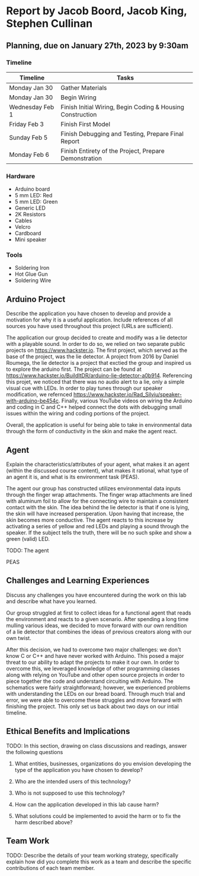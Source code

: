 # Report by Jacob Boord, Jacob King, Stephen Cullinan

## Planning, due on January 27th, 2023 by 9:30am

### Timeline

| Timeline  | Tasks |
| ----------- | ----------- |
| Monday Jan 30 |   Gather Materials   |
| Monday Jan 30 |   Begin Wiring   |
| Wednesday Feb 1 |   Finish Initial Wiring, Begin Coding & Housing Construction   |
| Friday Feb 3 |   Finish First Model  |
| Sunday Feb 5 |   Finish Debugging and Testing, Prepare Final Report   |
| Monday Feb 6 |   Finish Entirety of the Project, Prepare Demonstration   |

### Hardware

- Arduino board
- 5 mm LED: Red
- 5 mm LED: Green
- Generic LED
- 2K Resistors
- Cables
- Velcro
- Cardboard
- Mini speaker 

### Tools

- Soldering Iron
- Hot Glue Gun
- Soldering Wire

## Arduino Project

Describe the application you have chosen to develop and provide a motivation for why it is a useful application. Include references of all sources you have used throughout this project (URLs are sufficient).

The application our group decided to create and modify was a lie detector with a playable sound. In order to do so, we relied on two separate public projects on https://www.hackster.io. The first project, which served as the base of the project, was the lie detector. A project from 2016 by Daniel Roumega, the lie detector is a project that exctied the group and inspired us to explore the arduino first. The project can be found at https://www.hackster.io/BuildItDR/arduino-lie-detector-a0b914. Referencing this projet, we noticed that there was no audio alert to a lie, only a simple visual cue with LEDs. In order to play tunes through our speaker modification, we refernced https://www.hackster.io/Rad_Silviu/speaker-with-arduino-be454c. Finally, various YouTube videos on wiring the Arduino and coding in C and C++  helped connect the dots with debugging small issues within the wiring and coding portions of the project.

Overall, the application is useful for being able to take in environmental data through the form of conductivity in the skin and make the agent react. 

## Agent

Explain the characteristics/attributes of your agent, what makes it an agent (within the discussed course content), what makes it rational, what type of an agent it is, and what is its environment task (PEAS).

The agent our group has constructed utilizes environmental data inputs through the finger wrap attachments. The finger wrap attachments are lined with aluminum foil to allow for the connecting wire to maintain a consistent contact with the skin. The idea behind the lie detector is that if one is lying, the skin will have increased persperation. Upon having that increase, the skin becomes more conductive. The agent reacts to this increase by activating a series of yellow and red LEDs and playing a sound through the speaker. If the subject tells the truth, there will be no such spike and show a green (valid) LED.

TODO:
The agent 

PEAS

## Challenges and Learning Experiences

Discuss any challenges you have encountered during the work on this lab and  describe what have you learned.

Our group struggled at first to collect ideas for a functional agent that reads the environment and reacts to a given scenario. After spending a long time mulling various ideas, we decided to move forward with our own rendition of a lie detector that combines the ideas of previous creators along with our own twist.

After this decision, we had to overcome two major challenges: we don't know C or C++ and have never worked with Arduino. This posed a major threat to our ability to adapt the projects to make it our own. In order to overcome this, we leveraged knowledge of other programming classes along with relying on YouTube and other open source projects in order to piece together the code and understand circuiting with Arduino. The schematics were fairly straightforward; however, we experienced problems with understanding the LEDs on our bread board. Through much trial and error, we were able to overcome these struggles and move forward with finishing the project. This only set us back about two days on our intial timeline.

## Ethical Benefits and Implications

TODO:
In this section, drawing on class discussions and readings, answer the following questions

1. What entities, businesses, organizations do you envision developing the type of the application you have chosen to develop?

2. Who are the intended users of this technology?

3. Who is not supposed to use this technology?

4. How can the application developed in this lab cause harm?

5. What solutions could be implemented to avoid the harm or to fix the harm described above?

## Team Work

TODO:
Describe the details of your team working strategy, specifically explain how did you complete this work as a team and describe the specific contributions of each team member.
